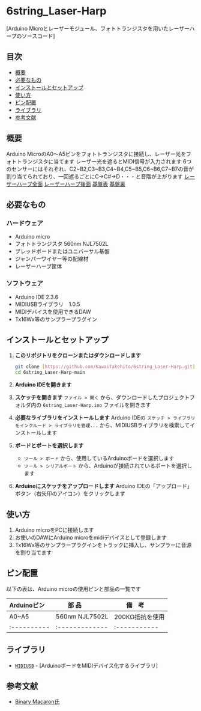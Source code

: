 # 6string_Laser-Harp
[Arduino Microとレーザーモジュール、フォトトランジスタを用いたレーザーハープのソースコード]

## 目次
* [概要](#概要)
* [必要なもの](#必要なもの)
* [インストールとセットアップ](#インストールとセットアップ)
* [使い方](#使い方)
* [ピン配置](#ピン配置)
* [ライブラリ](#ライブラリ)
* [参考文献](#参考文献)

## 概要
Arduino MicroのA0～A5ピンをフォトトランジスタに接続し、レーザー光をフォトトランジスタに当てます
レーザー光を遮るとMIDI信号が入力されます
6つのセンサーにはそれぞれ、C2~B2,C3~B3,C4~B4,C5~B5,C6~B6,C7~B7の音が割り当てられており、一回遮るごとにC→C#→D・・・と音階が上がります
[レーザーハープ全面](images/Laser-Harp2.jpg)
[レーザーハープ後面](images/Laser-Harp1.jpg)
[基盤表](images/board1.jpg)
[基盤裏](images/board2.jpg)

## 必要なもの

### ハードウェア

* Arduino micro
* フォトトランジスタ 560nm NJL7502L
* ブレッドボードまたはユニバーサル基盤
* ジャンパーワイヤー等の配線材
* レーザーハープ筐体

### ソフトウェア

* Arduino IDE 2.3.6
* MIDIUSBライブラリ　1.0.5
* MIDIデバイスを使用できるDAW
* Tx16Wx等のサンプラープラグイン

## インストールとセットアップ

1.  **このリポジトリをクローンまたはダウンロードします**
    ```bash
    git clone [https://github.com/KawaiTakehito/6string_Laser-Harp.git](https://github.com/KawaiTakehito/6string_Laser-Harp.git)
    cd 6string_Laser-Harp-main
    ```

2.  **Arduino IDEを開きます**

3.  **スケッチを開きます**
    `ファイル > 開く` から、ダウンロードしたプロジェクトフォルダ内の `6string_Laser-Harp.ino` ファイルを開きます

4.  **必要なライブラリをインストールします**
    Arduino IDEの `スケッチ > ライブラリをインクルード > ライブラリを管理...` から、MIDIUSBライブラリを検索してインストールします

5.  **ボードとポートを選択します**
    * `ツール > ボード` から、使用しているArduinoボードを選択します
    * `ツール > シリアルポート` から、Arduinoが接続されているポートを選択します

6.  **Arduinoにスケッチをアップロードします**
    Arduino IDEの「アップロード」ボタン（右矢印のアイコン）をクリックします

## 使い方

1.  Arduino microをPCに接続します
2.  お使いのDAWにArduino microをmidiデバイスとして登録します
3.  Tx16Wx等のサンプラープラグインをトラックに挿入し、サンプラーに音源を割り当てます

## ピン配置

以下の表は、Arduino microの使用ピンと部品の一覧です

| Arduinoピン |   　　部 品　　 |  　　備　考   |
| :---------- | :------------- | :----------- |
| A0~A5       | 560nm NJL7502L |200KΩ抵抗を使用|  
| :---------- | :------------- | :----------- |

## ライブラリ
* [`MIDIUSB`](https://docs.arduino.cc/libraries/midiusb/) - [ArduinoボードをMIDIデバイス化するライブラリ]

## 参考文献
* [Binary Macaron氏](https://www.youtube.com/watch?v=AOoOoMTHRkc&list=PLkjJlIGA7FxJA72lzpV9EdGVzYsoOpRiu)